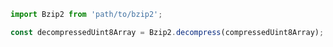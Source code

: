 ```javascript
import Bzip2 from 'path/to/bzip2';
```

```javascript
const decompressedUint8Array = Bzip2.decompress(compressedUint8Array);
```
